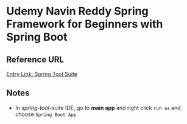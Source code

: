 # Udemy Navin Reddy Spring Framework for Beginners with Spring Boot

## Reference URL

[Entry Link: Spring Tool Suite](https://www.udemy.com/course/spring-5-with-spring-boot-2/learn/lecture/15154380#overview)


## Notes

* In *spring-tool-suite* IDE, go to **main app** and right click ```run as``` and choose ```Spring Boot App```.